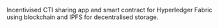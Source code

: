 Incentivised CTI sharing app and smart contract for Hyperledger Fabric using blockchain and IPFS for decentralised storage. 
